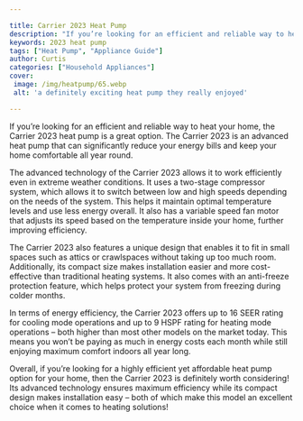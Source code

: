 ```yaml
---

title: Carrier 2023 Heat Pump
description: "If you’re looking for an efficient and reliable way to heat your home, the Carrier 2023 heat pump is a great option. The Carrier 2...keep reading to learn"
keywords: 2023 heat pump
tags: ["Heat Pump", "Appliance Guide"]
author: Curtis
categories: ["Household Appliances"]
cover: 
 image: /img/heatpump/65.webp
 alt: 'a definitely exciting heat pump they really enjoyed'

---
```


If you’re looking for an efficient and reliable way to heat your home, the Carrier 2023 heat pump is a great option. The Carrier 2023 is an advanced heat pump that can significantly reduce your energy bills and keep your home comfortable all year round. 

The advanced technology of the Carrier 2023 allows it to work efficiently even in extreme weather conditions. It uses a two-stage compressor system, which allows it to switch between low and high speeds depending on the needs of the system. This helps it maintain optimal temperature levels and use less energy overall. It also has a variable speed fan motor that adjusts its speed based on the temperature inside your home, further improving efficiency. 

The Carrier 2023 also features a unique design that enables it to fit in small spaces such as attics or crawlspaces without taking up too much room. Additionally, its compact size makes installation easier and more cost-effective than traditional heating systems. It also comes with an anti-freeze protection feature, which helps protect your system from freezing during colder months. 

In terms of energy efficiency, the Carrier 2023 offers up to 16 SEER rating for cooling mode operations and up to 9 HSPF rating for heating mode operations – both higher than most other models on the market today. This means you won’t be paying as much in energy costs each month while still enjoying maximum comfort indoors all year long. 

Overall, if you’re looking for a highly efficient yet affordable heat pump option for your home, then the Carrier 2023 is definitely worth considering! Its advanced technology ensures maximum efficiency while its compact design makes installation easy – both of which make this model an excellent choice when it comes to heating solutions!
